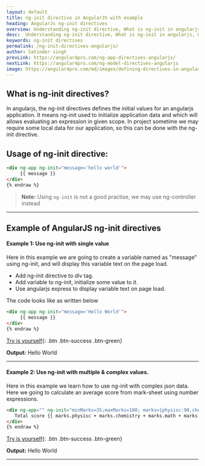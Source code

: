 ```yaml
---
layout: default
title: ng-init directive in AngularJS with example
heading: AngularJs ng-init directives 
overview: Understanding ng-init directive, What is ng-init in angularjs, Use of AngularJS ng-init directives with an example, ng-init defines initial values for an angularjs application.
desc:  Understanding ng-init directive, What is ng-init in angularjs, Use of AngularJS ng-init directives with an example, ng-init defines initial values for an angularjs application.
keywords: ng-init directives
permalink: /ng-init-directives-angularjs/
author: Satinder singh
prevLink: https://angular4pro.com/ng-app-directives-angularjs/
nextLink: https://angular4pro.com/ng-model-directives-angularjs
image: https://angular4pro.com/md/images/defining-directives-in-angularjs.jpg
---
```


## <i class="fa fa-angle-double-right color"></i> What is ng-init directives?

In angularjs, the ng-init directives defines the initial values for an angularjs application. It means ng-init used to initialize application data and which will allows evaluating an expression in given scope. In project sometime we may require some local data for our application, so this can be done with the ng-init directive. 


## Usage of ng-init directive:

```html {% raw %}
<div ng-app ng-init="message='hello world'">
     {{ message }}
</div>
{% endraw %}
```


> **Note:** Using `ng-init` is not a good practise, we may use ng-controller instead

---

## <i class="fa fa-angle-double-right color"></i> Example of AngularJS ng-init directives

#### Example 1: Use ng-init with single value

Here in this example we are going to create a variable named as "message" using ng-init, and will display this variable text on the page load.

* Add ng-init directive to div tag.
* Add variable to ng-init, initialize some value to it.
* Use angularjs express to display variable text on page load.

The code looks like as written below

```html {% raw %}
<div ng-app ng-init="message='Hello World'">
     {{ message }}
</div>
{% endraw %}
```
[Try is yourself](https://angular4pro.com/demos/editor.html?f=demo&i=114){: .btn .btn-success .btn-green}

**Output:**  Hello World

---

#### Example 2: Use ng-init with multiple & complex values.
Here in this example we learn how to use ng-init with complex json data. Here we going to calculate an average score from mark-sheet using number expressions. 

```html {% raw %}
<div ng-app="" ng-init="minMarks=35;maxMarks=100; marks={physisc:90,chemistry:65,math:75,biology:80}">
   Total score {{ marks.physisc + marks.chemistry + marks.math + marks.biology}} out of {{ 4 * maxMarks}}
</div>
{% endraw %}
```
[Try is yourself](https://angular4pro.com/demos/editor.html?f=demo&i=115){: .btn .btn-success .btn-green}

**Output:**  Hello World


---
